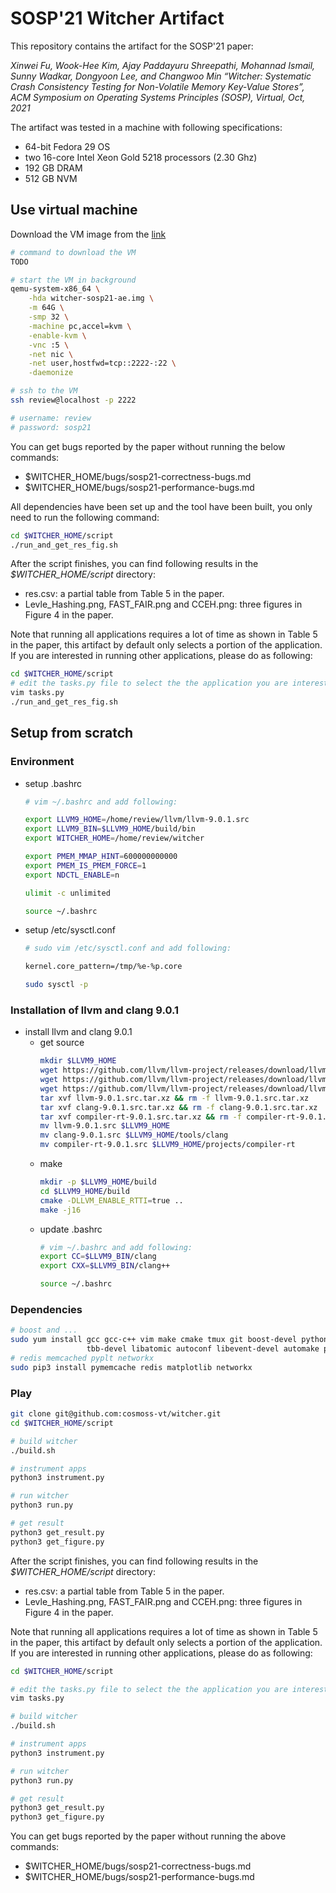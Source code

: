 # SOSP'21 Witcher Artifact

This repository contains the artifact for the SOSP'21 paper:

*Xinwei Fu, Wook-Hee Kim, Ajay Paddayuru Shreepathi, Mohannad Ismail, Sunny
Wadkar, Dongyoon Lee, and Changwoo Min “Witcher: Systematic Crash Consistency
Testing for Non-Volatile Memory Key-Value Stores”, ACM Symposium on
Operating Systems Principles (SOSP), Virtual, Oct, 2021*

The artifact was tested in a machine with following specifications:
- 64-bit Fedora 29 OS
- two 16-core Intel Xeon Gold 5218 processors (2.30 Ghz)
- 192 GB DRAM
- 512 GB NVM

## Use virtual machine

Download the VM image from the [link](TODO)
```bash
# command to download the VM
TODO

# start the VM in background
qemu-system-x86_64 \
    -hda witcher-sosp21-ae.img \
    -m 64G \
    -smp 32 \
    -machine pc,accel=kvm \
    -enable-kvm \
    -vnc :5 \
    -net nic \
    -net user,hostfwd=tcp::2222-:22 \
    -daemonize

# ssh to the VM
ssh review@localhost -p 2222

# username: review
# password: sosp21
```

You can get bugs reported by the paper without running the below commands:
- $WITCHER_HOME/bugs/sosp21-correctness-bugs.md
- $WITCHER_HOME/bugs/sosp21-performance-bugs.md

All dependencies have been set up and the tool have been built, you only need to
run the following command:
```bash
cd $WITCHER_HOME/script
./run_and_get_res_fig.sh
```

After the script finishes, you can find following results in the
*$WITCHER_HOME/script* directory:
- res.csv: a partial table from Table 5 in the paper.
- Levle_Hashing.png, FAST_FAIR.png and CCEH.png: three figures in Figure 4 in
  the paper.

Note that running all applications requires a lot of time as shown in Table 5 in
the paper, this artifact by default only selects a portion of the application.
If you are interested in running other applications, please do as following:
```bash
cd $WITCHER_HOME/script
# edit the tasks.py file to select the the application you are interested in
vim tasks.py
./run_and_get_res_fig.sh
```


## Setup from scratch

### Environment

- setup .bashrc
  ```bash
  # vim ~/.bashrc and add following:

  export LLVM9_HOME=/home/review/llvm/llvm-9.0.1.src
  export LLVM9_BIN=$LLVM9_HOME/build/bin
  export WITCHER_HOME=/home/review/witcher

  export PMEM_MMAP_HINT=600000000000
  export PMEM_IS_PMEM_FORCE=1
  export NDCTL_ENABLE=n

  ulimit -c unlimited
  ```
  ```bash
  source ~/.bashrc
  ```
- setup /etc/sysctl.conf
  ```bash
  # sudo vim /etc/sysctl.conf and add following:

  kernel.core_pattern=/tmp/%e-%p.core
  ```
  ```bash
  sudo sysctl -p
  ```

### Installation of llvm and clang 9.0.1
- install llvm and clang 9.0.1
  - get source
    ```bash
    mkdir $LLVM9_HOME
    wget https://github.com/llvm/llvm-project/releases/download/llvmorg-9.0.1/llvm-9.0.1.src.tar.xz
    wget https://github.com/llvm/llvm-project/releases/download/llvmorg-9.0.1/clang-9.0.1.src.tar.xz
    wget https://github.com/llvm/llvm-project/releases/download/llvmorg-9.0.1/compiler-rt-9.0.1.src.tar.xz
    tar xvf llvm-9.0.1.src.tar.xz && rm -f llvm-9.0.1.src.tar.xz
    tar xvf clang-9.0.1.src.tar.xz && rm -f clang-9.0.1.src.tar.xz
    tar xvf compiler-rt-9.0.1.src.tar.xz && rm -f compiler-rt-9.0.1.src.tar.xz
    mv llvm-9.0.1.src $LLVM9_HOME
    mv clang-9.0.1.src $LLVM9_HOME/tools/clang
    mv compiler-rt-9.0.1.src $LLVM9_HOME/projects/compiler-rt
    ```
  - make
    ```bash
    mkdir -p $LLVM9_HOME/build
    cd $LLVM9_HOME/build
    cmake -DLLVM_ENABLE_RTTI=true ..
    make -j16

  - update .bashrc
    ```bash
    # vim ~/.bashrc and add following:
    export CC=$LLVM9_BIN/clang
    export CXX=$LLVM9_BIN/clang++
    ```
    ```bash
    source ~/.bashrc
    ```

### Dependencies
```bash
# boost and ...
sudo yum install gcc gcc-c++ vim make cmake tmux git boost-devel python3-pip \
                 tbb-devel libatomic autoconf libevent-devel automake psmisc
# redis memcached pyplt networkx
sudo pip3 install pymemcache redis matplotlib networkx
```

### Play
```bash
git clone git@github.com:cosmoss-vt/witcher.git
cd $WITCHER_HOME/script

# build witcher
./build.sh

# instrument apps
python3 instrument.py

# run witcher
python3 run.py

# get result
python3 get_result.py
python3 get_figure.py
```

After the script finishes, you can find following results in the
*$WITCHER_HOME/script* directory:
- res.csv: a partial table from Table 5 in the paper.
- Levle_Hashing.png, FAST_FAIR.png and CCEH.png: three figures in Figure 4 in
  the paper.

Note that running all applications requires a lot of time as shown in Table 5 in
the paper, this artifact by default only selects a portion of the application.
If you are interested in running other applications, please do as following:
```bash
cd $WITCHER_HOME/script

# edit the tasks.py file to select the the application you are interested in
vim tasks.py

# build witcher
./build.sh

# instrument apps
python3 instrument.py

# run witcher
python3 run.py

# get result
python3 get_result.py
python3 get_figure.py
```

You can get bugs reported by the paper without running the above commands:
- $WITCHER_HOME/bugs/sosp21-correctness-bugs.md
- $WITCHER_HOME/bugs/sosp21-performance-bugs.md

